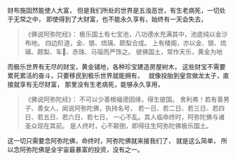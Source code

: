 财布施固然能使人大富，
但是我们所处的世界是五浊恶世，有生老病死，一切处于无常之中，
即使得到了大财富，也不能永久享有，始终有一天会失去，

> 《佛说阿弥陀经》：
> 极乐国土有七宝池，八功德水充满其中，池底纯以金沙布地。
> 四边阶道，金、银、琉璃、颇梨合成。
> 上有楼阁，亦以金、银、琉璃、颇梨、车𤦲、赤珠、马瑙而严饰之。
> 彼佛国土，常作天乐，黄金为地

而极乐世界有无尽的财宝，黄金铺地，各种珍宝建造房屋树木，
这些财宝不需要累死累活的奋斗，只要移民到极乐世界就能拥有，
&nbsp;
就像投胎到皇宫做龙太子，直接就享有无尽财富，
那里没有生老病死，能够永久享用，

> 《佛说阿弥陀经》：
> 不可以少善根福德因缘，得生彼国。
> 舍利弗！若有善男子、善女人，闻说阿弥陀佛，执持名号，
> 若一日、若二日、若三日、若四日、若五日、若六日、若七日，
> 一心不乱。其人临命终时，阿弥陀佛与诸圣众现在其前。
> 是人终时，心不颠倒，即得往生阿弥陀佛极乐国土。

这一切只需要念阿弥陀佛，命终时，阿弥陀佛就来接我们了，
就是这么简单，
所以念阿弥陀佛是全宇宙最暴富的投资，没有之一。